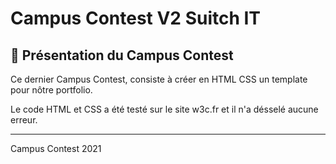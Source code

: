 # Campus Contest V2 Suitch IT

## 📜 Présentation du Campus Contest

Ce dernier Campus Contest, consiste à créer en HTML CSS un template pour nôtre portfolio.

Le code HTML et CSS a été testé sur le site w3c.fr et il n'a désselé aucune erreur.

-----------------

Campus Contest 2021

